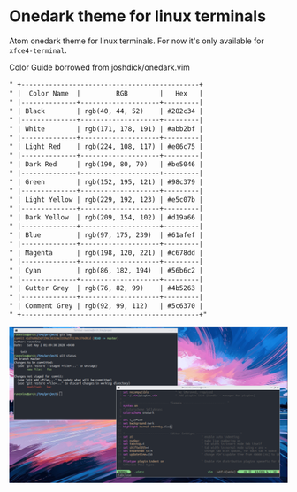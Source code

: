# Onedark theme for linux terminals

Atom onedark theme for linux terminals. For now it's only available for `xfce4-terminal`.

Color Guide borrowed from joshdick/onedark.vim

    " +---------------------------------------------+
    " |  Color Name  |         RGB        |   Hex   |
    " |--------------+--------------------+---------|
    " | Black        | rgb(40, 44, 52)    | #282c34 |
    " |--------------+--------------------+---------|
    " | White        | rgb(171, 178, 191) | #abb2bf |
    " |--------------+--------------------+---------|
    " | Light Red    | rgb(224, 108, 117) | #e06c75 |
    " |--------------+--------------------+---------|
    " | Dark Red     | rgb(190, 80, 70)   | #be5046 |
    " |--------------+--------------------+---------|
    " | Green        | rgb(152, 195, 121) | #98c379 |
    " |--------------+--------------------+---------|
    " | Light Yellow | rgb(229, 192, 123) | #e5c07b |
    " |--------------+--------------------+---------|
    " | Dark Yellow  | rgb(209, 154, 102) | #d19a66 |
    " |--------------+--------------------+---------|
    " | Blue         | rgb(97, 175, 239)  | #61afef |
    " |--------------+--------------------+---------|
    " | Magenta      | rgb(198, 120, 221) | #c678dd |
    " |--------------+--------------------+---------|
    " | Cyan         | rgb(86, 182, 194)  | #56b6c2 |
    " |--------------+--------------------+---------|
    " | Gutter Grey  | rgb(76, 82, 99)    | #4b5263 |
    " |--------------+--------------------+---------|
    " | Comment Grey | rgb(92, 99, 112)   | #5c6370 |
    " +---------------------------------------------+"

![onedark theme for xfce4 terminal][xfce4]

[xfce4]: imgs/atom-onedark-xfce4-terminal.png
